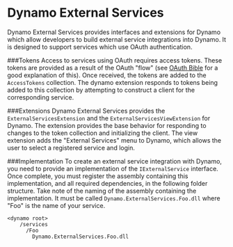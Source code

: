 # Dynamo External Services
Dynamo External Services provides interfaces and extensions for Dynamo which allow developers to build external service integrations into Dynamo. It is designed to support services which use OAuth authentication.

###Tokens
Access to services using OAuth requires access tokens. These tokens are provided as a result of the OAuth "flow" (see [OAuth Bible](http://oauthbible.com/) for a good explanation of this). Once received, the tokens are added to the `AccessTokens` collection. The dynamo extension responds to tokens being added to this collection by attempting to construct a client for the corresponding service. 

###Extensions
Dynamo External Services provides the `ExternalServicesExtension` and the `ExternalServicesViewExtension` for Dynamo. The extension provides the base behavior for responding to changes to the token collection and initializing the client. The view extension adds the "External Services" menu to Dynamo, which allows the user to select a registered service and login.

###Implementation
To create an external service integration with Dynamo, you need to provide an implementation of the `IExternalService` interface. Once complete, you must register the assembly containing this implementation, and all required dependencies, in the following folder structure. Take note of the naming of the assembly containing the implementation. It must be called `Dynamo.ExternalServices.Foo.dll` where "Foo" is the name of your service.

```
<dynamo root>    
    /services    
      /Foo  
        Dynamo.ExternalServices.Foo.dll  
```
